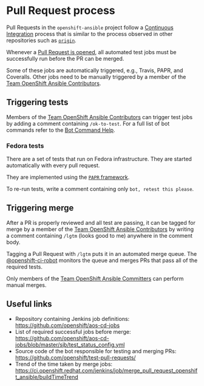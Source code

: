 # Pull Request process

Pull Requests in the `openshift-ansible` project follow a
[Continuous](https://en.wikipedia.org/wiki/Continuous_integration)
[Integration](https://martinfowler.com/articles/continuousIntegration.html)
process that is similar to the process observed in other repositories such as
[`origin`](https://github.com/openshift/origin).

Whenever a
[Pull Request is opened](../CONTRIBUTING.md#submitting-contributions), all
automated test jobs must be successfully run before the PR can be merged.

Some of these jobs are automatically triggered, e.g., Travis, PAPR, and
Coveralls. Other jobs need to be manually triggered by a member of the
[Team OpenShift Ansible Contributors](https://github.com/orgs/openshift/teams/team-openshift-ansible-contributors).

## Triggering tests

Members of the [Team OpenShift Ansible
Contributors](https://github.com/orgs/openshift/teams/team-openshift-ansible-contributors)
can trigger test jobs by adding a comment containing
`/ok-to-test`. For a full list of bot commands refer to the [Bot Command
Help](https://deck-ci.svc.ci.openshift.org/command-help?repo=openshift%2Fopenshift-ansible).

### Fedora tests

There are a set of tests that run on Fedora infrastructure. They are started
automatically with every pull request.

They are implemented using the [`PAPR` framework](https://github.com/projectatomic/papr).

To re-run tests, write a comment containing only `bot, retest this please`.

## Triggering merge

After a PR is properly reviewed and all test are passing, it can be
tagged for merge by a member of the [Team OpenShift Ansible
Contributors](https://github.com/orgs/openshift/teams/team-openshift-ansible-contributors)
by writing a comment containing `/lgtm` (looks good to me) anywhere in
the comment body.

Tagging a Pull Request with `/lgtm` puts it in an automated merge
queue. The
[@openshift-ci-robot](https://github.com/openshift-ci-robot) monitors
the queue and merges PRs that pass all of the required tests.

Only members of the
[Team OpenShift Ansible Committers](https://github.com/orgs/openshift/teams/team-openshift-ansible-committers)
can perform manual merges.

## Useful links

- Repository containing Jenkins job definitions: https://github.com/openshift/aos-cd-jobs
- List of required successful jobs before merge: https://github.com/openshift/aos-cd-jobs/blob/master/sjb/test_status_config.yml
- Source code of the bot responsible for testing and merging PRs: https://github.com/openshift/test-pull-requests/
- Trend of the time taken by merge jobs: https://ci.openshift.redhat.com/jenkins/job/merge_pull_request_openshift_ansible/buildTimeTrend
